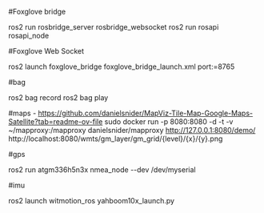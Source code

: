 #Foxglove bridge

ros2 run rosbridge_server rosbridge_websocket
ros2 run rosapi rosapi_node

#Foxglove Web Socket

ros2 launch foxglove_bridge foxglove_bridge_launch.xml port:=8765

#bag

ros2 bag record <topic1> <topic2> 
ros2 bag play <bag>

#maps - https://github.com/danielsnider/MapViz-Tile-Map-Google-Maps-Satellite?tab=readme-ov-file
sudo docker run -p 8080:8080 -d -t -v ~/mapproxy:/mapproxy danielsnider/mapproxy
http://127.0.0.1:8080/demo/
http://localhost:8080/wmts/gm_layer/gm_grid/{level}/{x}/{y}.png

#gps

ros2 run atgm336h5n3x nmea_node --dev /dev/myserial

#imu

ros2 launch witmotion_ros yahboom10x_launch.py
